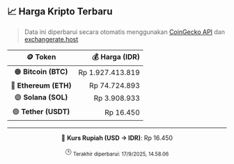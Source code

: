 

<!-- HARGA_KRIPTO -->
## 📈 Harga Kripto Terbaru

> Data ini diperbarui secara otomatis menggunakan [CoinGecko API](https://www.coingecko.com/) dan [exchangerate.host](https://exchangerate.host/)

<div align="center">

| 🪙 Token | 💰 Harga (IDR) |
|:------:|---------------:|
| 🟠 **Bitcoin (BTC)**   | Rp 1.927.413.819 |
| 🔵 **Ethereum (ETH)**  | Rp 74.724.893 |
| 🟣 **Solana (SOL)**    | Rp 3.908.933 |
| 🟢 **Tether (USDT)**   | Rp 16.450 |

---

💱 **Kurs Rupiah (USD → IDR)**: Rp 16.450

🕒 <sub>Terakhir diperbarui: 17/9/2025, 14.58.06</sub>

</div>
<!-- /HARGA_KRIPTO -->